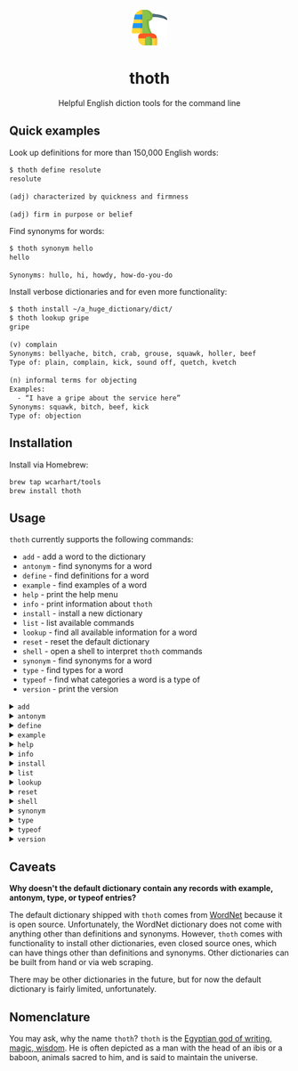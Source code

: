 <p align="center"><img alt="thoth logo" src="logo.png" /></p>

<h1 align="center">thoth</h1>
<p align="center">Helpful English diction tools for the command line</p>

## Quick examples
Look up definitions for more than 150,000 English words:
```
$ thoth define resolute
resolute

(adj) characterized by quickness and firmness

(adj) firm in purpose or belief
```

Find synonyms for words:
```
$ thoth synonym hello
hello

Synonyms: hullo, hi, howdy, how-do-you-do
```

Install verbose dictionaries and for even more functionality:
```
$ thoth install ~/a_huge_dictionary/dict/
$ thoth lookup gripe
gripe

(v) complain
Synonyms: bellyache, bitch, crab, grouse, squawk, holler, beef
Type of: plain, complain, kick, sound off, quetch, kvetch

(n) informal terms for objecting
Examples:
  - “I have a gripe about the service here”
Synonyms: squawk, bitch, beef, kick
Type of: objection
```

## Installation
Install via Homebrew:
```
brew tap wcarhart/tools
brew install thoth
```

## Usage
`thoth` currently supports the following commands:
 * `add` - add a word to the dictionary
 * `antonym` - find synonyms for a word
 * `define` - find definitions for a word
 * `example` - find examples of a word
 * `help` - print the help menu
 * `info` - print information about `thoth`
 * `install` - install a new dictionary
 * `list` - list available commands
 * `lookup` - find all available information for a word
 * `reset` - reset the default dictionary
 * `shell` - open a shell to interpret `thoth` commands
 * `synonym` - find synonyms for a word
 * `type` - find types for a word
 * `typeof` - find what categories a word is a type of
 * `version` - print the version

<details>
<summary><a id="add"><code>add</code></a></summary>

### add
```
>> thoth add
Add a new word to the dictionary.
```
Don't see an entry for your favorite word? Use `thoth add` to add the word to the dictionary. `thoth` will walk you through its interactive prompt to add the new word:
```
$ thoth add
What word would you like to add? mycoolword
How many definitions does 'mycoolword' have? 1
What is the type of speech for definition #1 of 'mycoolword'? n
What is the definition for defition #1 of 'mycoolword'? the coolest word ever
Does definition #1 of 'mycoolword' have any examples? (y/n) y
What are the examples for definition #1 of 'mycoolword'? (enter examples separated by a comma): here's an example of mycoolword
Does definition #1 of 'mycoolword' have any synonyms? (y/n) n
Does definition #1 of 'mycoolword' have any antonyms? (y/n) y
What are the antonyms for definition #1 of 'mycoolword'? (enter antonyms separated by a comma): notcoolword, anothernotcoolword
Does definition #1 of 'mycoolword' have any types? (y/n) n
Does definition #1 of 'mycoolword' have any type of? (y/n) n
Added 'mycoolword' to the dictionary
```
Then, you can lookup the word like any other word in the dictionary:
```
$ thoth lookup mycoolword
mycoolword

(n) the coolest word ever
Examples:
  - "here's an example of mycoolword"
Antonyms: notcoolword, anothernotcoolword
```
</details>

<details>
<summary><a id="antonym"><code>antonym</code></a></summary>

### antonym
```
>> thoth antonym WORD
Find antonyms for word WORD.
```
Find antonyms for a given word. *There are not any records in the default dictionary with antonym entries.*
```
$ thoth antonym gain
gain

Antonyms: lose

Antonyms: recede, drop off, lose, fall behind, fall back

Antonyms: lose weight, slim down, thin, melt off, slenderize, slim, reduce

Antonyms: red ink, loss, red
```
</details>

<details>
<summary><a id="define"><code>define</code></a></summary>

### define
```
>> thoth define WORD
Define the word WORD.
```
Define a given word.
```
$ thoth define behemoth
behemoth

(n) someone or something that is abnormally large and powerful

(n) a person of exceptional importance and reputation
```
</details>

<details>
<summary><a id="example"><code>example</code></a></summary>

### example
```
>> thoth example WORD
Find examples for word WORD.
```
Find examples for a given word. *There are not any records in the default dictionary with example entries.*
```
$ thoth example macaroni
macaroni

Examples:
  - “Yankee Doodle stuck a feather in his cap and called it macaroni”
```
</details>

<details>
<summary><a id="help"><code>help</code></a></summary>

### help
```
>> thoth help
Show this menu and exit.
```
Show the help menu.
```
$ thoth help
Helpful English diction tools for the command line

Usage:
  thoth COMMAND

Available commands:
  add
  antonym
  define
  example
  help
  info
  install
  list
  lookup
  reset
  shell
  synonym
  type
  typeof
  version

>> thoth add
Add a new word to the dictionary.

>> thoth antonym WORD
Find antonyms for word WORD.

>> thoth define WORD
Define the word WORD.

>> thoth example WORD
Find examples for word WORD.

>> thoth help
Show this menu and exit.

>> thoth info
Print info about thoth.

>> thoth install DICT
Install a new dictionary DICT to use in place of thoth's default dictionary (the DICT argument 
needs to be a valid path to a dictionary, where a dictionary is a directory of word records). To 
understand the dictionary format, use `thoth install --example`. The currently installed dictionary 
can be viewed with `thoth info`. If an invalid dictionary has been installed, thoth's default 
dictionary can be reset with `thoth reset`.

>> thoth list
List all available commands.

>> thoth lookup WORD
Get all information for word WORD.

>> thoth reset
Reset thoth's dictionary to the default dictionary.

>> thoth shell
Open a new thoth shell to interpret thoth commands.

>> thoth synonym WORD
Find synonyms for word WORD.

>> thoth type WORD
Find types for word WORD.

>> thoth typeof WORD
Find types of for word WORD.

>> thoth version
Print thoth version.
```
</details>

<details>
<summary><a id="info"><code>info</code></a></summary>

### info
```
>> thoth info
Print info about thoth.
```
Print information about `thoth`. This includes a description, version, and location of the installed dictionary.
```
$ thoth info
Name:        thoth
Description: Helpful English diction tools for the command line
Author:      Will Carhart
Version:     v0.0.0

utility:     /Users/me/thoth/thoth
dictionary:  /Users/me/thoth/dict
```
</details>

<details>
<summary><a id="install"><code>install</code></a></summary>

### install
```
>> thoth install DICT
Install a new dictionary DICT to use in place of thoth's default dictionary (the DICT argument 
needs to be a valid path to a dictionary, where a dictionary is a directory of word records). To 
understand the dictionary format, use `thoth install --example`. The currently installed dictionary 
can be viewed with `thoth info`. If an invalid dictionary has been installed, thoth's default 
dictionary can be reset with `thoth reset`.
```
Install a new dictionary in place of the default dictionary. Dictionaries have a specific format, which can be better understood with the `--example` option:
```
$ thoth install --example
To install a new dictionary, supply a path to a directory with the following structure (with 
subdirectories for all 26 letters):
.
├── a
│   └── words.txt
├── b
│   └── words.txt
...
├── y
│   └── words.txt
└── z
    └── words.txt

Where each 'words.txt' file contains all of the words that begin with the letter of its parent 
directory, using the following format:
>>> word

(part of speech) definition
Examples:
  - "example containing word"
  - "example containing word"
Synonyms: synonym, synonym
Antonyms: antonym, antonym
Types: type, type
Type of: typeof, typeof

Words can have multiple definitions, separated by a newline. At least one definition and part of 
speech is required for each word, while 'examples', 'synonyms', 'antonyms', 'types', and 'type of' 
are all optional for each defition. The words in each 'words.txt' file do not need to be in 
alphabetical order.

For example, here a potential word record for the word 'cat', which would be found in the 
dictionary at 'c/words.txt':
>>> cat

(n) feline mammal usually having thick soft fur and no ability to roar
Examples:
  - "the dog chased the cat"
Synonyms: wild cat
Antonyms: dog
Types: panther, mountain lion, puma, lynx, jaguar, ocelot
Type of: feline

(n) a large tracked vehicle that is propelled by two endless metal belts; frequently used for 
moving earth in construction and farm work
Synonyms: Caterpillar

To see more examples, review the default dictionary, found in: /Users/wcarhart/thoth/dict
```
</details>

<details>
<summary><a id="list"><code>list</code></a></summary>

### list
```
>> thoth list
List all available commands.
```
List the available `thoth` commands.
```
$ thoth list
add
antonym
define
example
help
info
install
list
lookup
reset
shell
synonym
type
typeof
version
```
</details>

<details>
<summary><a id="lookup"><code>lookup</code></a></summary>

### lookup
```
>> thoth lookup WORD
Get all information for word WORD.
```
Get all of the available information for a given word. `lookup` outputs the combination of information from `define`, `example`, `synonym`, `antonym`, `type`, and `typeof`. *There are not any records in the default dictionary with example, antonym, type, and typeof entries.*
```
$ thoth lookup pace
>>> pace

(n) the relative speed of progress or change
Examples:
  - “he lived at a fast pace”
  - “the pace of events accelerated”
Synonyms: rate
Types: promptness, quickness, graduality, promptitude, instancy, dispatch, hastiness, rapidity, fleetness, execution speed, speediness, fastness, beat, gradualness, celerity, immediateness, precipitation, sluggishness, haste, hurriedness, expeditiousness, unhurriedness, slowness, deliberation, immediacy, instantaneousness, deliberateness, rapidness, expedition, procrastination, despatch, leisureliness, dilatoriness, hurry, speed, swiftness
Type of: temporal property
```
</details>

<details>
<summary><a id="reset"><code>reset</code></a></summary>

### reset
```
>> thoth reset
Reset thoth's dictionary to the default dictionary.
```
Reset the installed dictionary to the `thoth` default. This can be helpful if an incorrect or out-of-date dictionary has been installed.
</details>

<details>
<summary><a id="shell"><code>shell</code></a></summary>

### shell
```
>> thoth shell
Open a new thoth shell to interpret thoth commands.
```
Open a shell to interpret `thoth` commands. When using a shell, you don't need to type `thoth` before every command.
```
$ thoth shell
>> define virtuoso
virtuoso

(n) someone who is dazzlingly skilled in any field

(n) a musician who is a consummate master of technique and artistry

(adj) having or revealing supreme mastery or skill
>> shell
thoth shell is already running
>> info
Name:        thoth
Description: Helpful English diction tools for the command line
Author:      Will Carhart
Version:     v0.0.0

utility:     /Users/me/thoth/thoth
dictionary:  /Users/me/thoth/dict
>> exit
```
</details>

<details>
<summary><a id="synonym"><code>synonym</code></a></summary>

### synonym
```
>> thoth synonym WORD
Find synonyms for word WORD.
```
Find synonyms for a given word. *There are not any records in the default dictionary with synonym entries.*
```
$ thoth synonym zany
zany

Synonyms: wacky, sappy, cockamamy, foolish, whacky, silly, cockamamie, goofy

Synonyms: humourous, clownlike, clownish, buffoonish, humorous

Synonyms: fathead, goof, cuckoo, goose, goofball, jackass, bozo
```
</details>

<details>
<summary><a id="type"><code>type</code></a></summary>

### type
```
>> thoth type WORD
Find types for word WORD.
```
Find types for a given word. *There are not any records in the default dictionary with type entries.*
```
$ thoth type waffle
waffle

Types: Belgian waffle

Types: vibrate, hover, vacillate, boggle, falter, waver, linger, linger over, shillyshally, dwell on, oscillate
```
</details>

<details>
<summary><a id="typeof"><code>typeof</code></a></summary>

### typeof
```
>> thoth typeof WORD
Find types of for word WORD.
```
Find types of for a given word. *There are not any records in the default dictionary with typeof entries.*
```
$ thoth typeof cabinetwork
cabinetwork

Type of: carpentry, woodworking, woodwork

Type of: woodwork
```
</details>

<details>
<summary><a id="version"><code>version</code></a></summary>

### version
```
>> thoth version
Print thoth version.
```
Print the current version
```
$thoth version
1
```
</details>

## Caveats
**Why doesn't the default dictionary contain any records with example, antonym, type, or typeof entries?**

The default dictionary shipped with `thoth` comes from [WordNet](https://wordnet.princeton.edu) because it is open source. Unfortunately, the WordNet dictionary does not come with anything other than definitions and synonyms. However, `thoth` comes with functionality to install other dictionaries, even closed source ones, which can have things other than definitions and synonyms. Other dictionaries can be built from hand or via web scraping.

There may be other dictionaries in the future, but for now the default dictionary is fairly limited, unfortunately. 

## Nomenclature
You may ask, why the name `thoth`? `thoth` is the [Egyptian god of writing, magic, wisdom](https://en.wikipedia.org/wiki/Thoth). He is often depicted as a man with the head of an ibis or a baboon, animals sacred to him, and is said to maintain the universe. 
